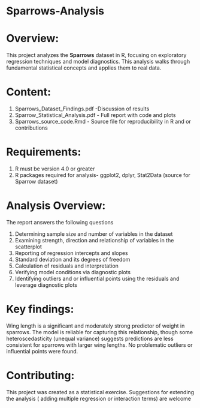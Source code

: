 # Sparrows-Analysis

# Overview:
This project analyzes the **Sparrows** dataset in R, focusing on exploratory regression techniques and model diagnostics. This analysis walks through fundamental statistical concepts and applies them to real data. 
# Content:
1. Sparrows_Dataset_Findings.pdf -Discussion of results
2. Sparrow_Statistical_Analysis.pdf - Full report with code and plots
3. Sparrows_source_code.Rmd - Source file for reproducibility in R and or contributions
# Requirements:
1. R must be version 4.0 or greater
2. R packages required for analysis- ggplot2, dplyr, Stat2Data (source for Sparrow dataset) 
# Analysis Overview:
The report answers the following questions
1. Determining sample size and number of variables in the dataset
2. Examining strength, direction and relationship of variables in the scatterplot
3. Reporting of regression intercepts and slopes
4. Standard deviation and its degrees of freedom
5. Calculation of residuals and interpretation
6. Verifying model conditions via diagnostic plots
7. Identifying outliers and or influential points using the residuals and leverage diagnostic plots
# Key findings:
Wing length is a significant and moderately strong predictor of weight in sparrows. The model is reliable for capturing this relationship, though some heteroscedasticity (unequal variance) suggests predictions are less consistent for sparrows with larger wing lengths. No problematic outliers or influential points were found.

# Contributing:
This project was created as a statistical exercise. Suggestions for extending the analysis ( adding multiple regression or interaction terms) are welcome

